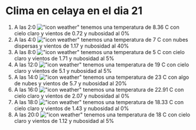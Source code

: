 # Clima en celaya en el dia 21

1. A las 2:0 !["icon weather"](http://openweathermap.org/img/w/01n.png) tenemos una temperatura de 8.36 C con cielo claro y  vientos de 0.72 y nubosidad al 0%
1. A las 4:0 !["icon weather"](http://openweathermap.org/img/w/03n.png) tenemos una temperatura de 7 C con nubes dispersas y  vientos de 1.17 y nubosidad al 40%
1. A las 8:0 !["icon weather"](http://openweathermap.org/img/w/02n.png) tenemos una temperatura de 5 C con cielo claro y  vientos de 1.71 y nubosidad al 5%
1. A las 12:0 !["icon weather"](http://openweathermap.org/img/w/02d.png) tenemos una temperatura de 19 C con cielo claro y  vientos de 5.1 y nubosidad al 5%
1. A las 14:0 !["icon weather"](http://openweathermap.org/img/w/02d.png) tenemos una temperatura de 23 C con algo de nubes y  vientos de 5.7 y nubosidad al 20%
1. A las 16:0 !["icon weather"](http://openweathermap.org/img/w/01d.png) tenemos una temperatura de 22.91 C con cielo claro y  vientos de 2.07 y nubosidad al 0%
1. A las 18:0 !["icon weather"](http://openweathermap.org/img/w/01d.png) tenemos una temperatura de 18.33 C con cielo claro y  vientos de 1.43 y nubosidad al 0%
1. A las 20:0 !["icon weather"](http://openweathermap.org/img/w/02n.png) tenemos una temperatura de 18 C con cielo claro y  vientos de 1.12 y nubosidad al 5%
